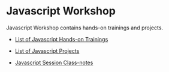 # Javascript Workshop

Javascript Workshop contains hands-on trainings and projects.

- [List of Javascript Hands-on Trainings](./hands-on/README.md)

- [List of Javascript Projects](./projects/README.md)

- [Javascript Session Class-notes](./class-notes/README.md)